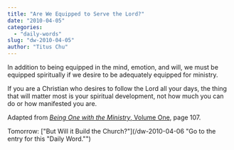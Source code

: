 ```yaml
---
title: "Are We Equipped to Serve the Lord?"
date: "2010-04-05"
categories: 
  - "daily-words"
slug: "dw-2010-04-05"
author: "Titus Chu"
---
```


In addition to being equipped in the mind, emotion, and will, we must be equipped spiritually if we desire to be adequately equipped for ministry.

If you are a Christian who desires to follow the Lord all your days, the thing that will matter most is your spiritual development, not how much you can do or how manifested you are.

Adapted from [_Being One with the Ministry_, Volume One,](/book-one-with-the-ministry-vol-1/) page 107.

Tomorrow: ["But Will it Build the Church?"](/dw-2010-04-06 "Go to the entry for this "Daily Word."")
